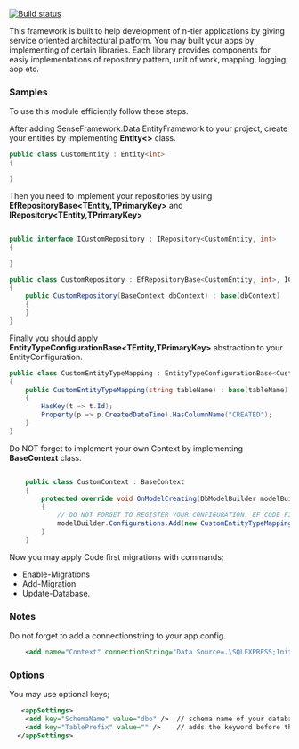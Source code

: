 
[![Build status](https://ci.appveyor.com/api/projects/status/y2g1w1epmdggnh5h/branch/master?svg=true)](https://ci.appveyor.com/project/ekinbulut/senseframework-data-entityframework/branch/master)


This framework is built to help development of n-tier applications by giving service oriented architectural platform.
You may built your apps by implementing of certain libraries. 
Each library provides components for easiy implementations of repository pattern, unit of work, mapping, logging, aop etc.


### Samples

To use this module efficiently follow these steps.

After adding SenseFramework.Data.EntityFramework to your project, create your entities by implementing **Entity<>** class.

```csharp
public class CustomEntity : Entity<int>
{

}
```

Then you need to implement your repositories by using **EfRepositoryBase<TEntity,TPrimaryKey>** and **IRepository<TEntity,TPrimaryKey>**

```csharp

public interface ICustomRepository : IRepository<CustomEntity, int>
{

}

public class CustomRepository : EfRepositoryBase<CustomEntity, int>, ICustomRepository
{
    public CustomRepository(BaseContext dbContext) : base(dbContext)
    {
    }
}
```

Finally you should apply **EntityTypeConfigurationBase<TEntity,TPrimaryKey>** abstraction to your EntityConfiguration.

```csharp
public class CustomEntityTypeMapping : EntityTypeConfigurationBase<CustomEntity, int>
{
    public CustomEntityTypeMapping(string tableName) : base(tableName)
    {
        HasKey(t => t.Id);
        Property(p => p.CreatedDateTime).HasColumnName("CREATED");
    }
}
```

Do NOT forget to implement your own Context by implementing **BaseContext** class.

```csharp

    public class CustomContext : BaseContext
    {
        protected override void OnModelCreating(DbModelBuilder modelBuilder)
        {
            // DO NOT FORGET TO REGISTER YOUR CONFIGURATION. EF CODE FIRST WON'T WORK IF SO.
            modelBuilder.Configurations.Add(new CustomEntityTypeMapping("CUSTOMS"));
        }
    }

```


Now you may apply Code first migrations with commands; 
* Enable-Migrations 
* Add-Migration 
* Update-Database.


### Notes

Do not forget to add a connectionstring to your app.config.

```xml
    <add name="Context" connectionString="Data Source=.\SQLEXPRESS;Initial Catalog=DemoDb;User Id=demo;Password=******;" providerName="System.Data.SqlClient"/>
```

### Options

You may use optional keys;

```xml
   <appSettings>
    <add key="SchemaName" value="dbo" />  // schema name of your databae
    <add key="TablePrefix" value="" />    // adds the keyword before the table name
  </appSettings>
```
